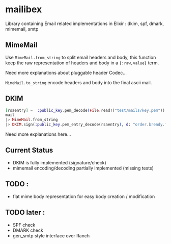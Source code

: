 mailibex
========

Library containing Email related implementations in Elixir : dkim, spf, dmark, mimemail, smtp

## MimeMail ##

Use `MimeMail.from_string` to split email headers and body, this function keep
the raw representation of headers and body in a `{:raw,value}` term.

Need more explanations about pluggable header Codec...

`MimeMail.to_string` encode headers and body into the final ascii mail.

## DKIM ##

```elixir
[rsaentry] =  :public_key.pem_decode(File.read!("test/mails/key.pem"))
mail
|> MimeMail.from_string
|> DKIM.sign(:public_key.pem_entry_decode(rsaentry), d: "order.brendy.fr", s: "cobrason")
```

Need more explanations here...

## Current Status

- DKIM is fully implemented (signature/check)
- mimemail encoding/decoding partially implemented (missing tests)

## TODO :

- flat mime body representation for easy body creation / modification

## TODO later :

- SPF check
- DMARK check
- gen_smtp style interface over Ranch

